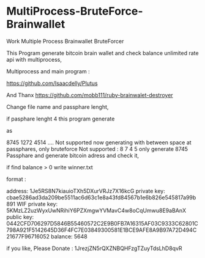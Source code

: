 # MultiProcess-BruteForce-Brainwallet
Work Multiple Process Brainwallet BruteForcer

This Program generate bitcoin brain wallet and check balance unlimited rate api with multiprocess, 

Multiprocess and main program : 

https://github.com/Isaacdelly/Plutus

And Thanx https://github.com/mobb111/ruby-brainwalet-destroyer



Change file name and passphare lenght,

if pasphare lenght 4 this program generate

as 

8745
1272
4514 ....
Not supported now generating with between space at passphares, only bruteforce
Not supported : 8 7 4 5  only generate 8745
Passphare and generate bitcoin adress and check it,

if find balance > 0  write winner.txt

format :

address: 1Je5RS8N7kiauioTXh5DXurVRJz7X16kcG
private key: cbae5286ad3da209be5511ac6d63c1e8a43fd84567b1e6b826e545817a99b891
WIF private key: 5KMzLZ2uzWyxUwNRihiY6PZXmgwYVMavC4w8oCqUmwu8E9aBAnX
public key: 0442CFD706297D5846B55460572C2E9B0FB7A16315AF03C9333C62801C798A921F5142645D36F4FC7E03849300581E1BCE9AFE8A9B97A72D494C21677F96716052
balance: 5648



if you like, Please Donate : 1JrezjZN5rQXZNBQHFzgTZuyTdsLhD8qvR
